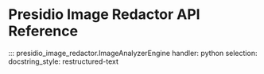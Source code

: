 # Presidio Image Redactor API Reference

::: presidio_image_redactor.ImageAnalyzerEngine
    handler: python
    selection:
      docstring_style: restructured-text
